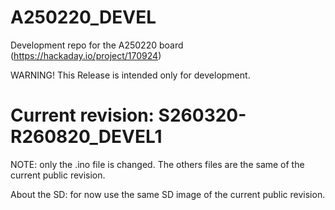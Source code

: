 # A250220_DEVEL
Development repo for the A250220 board (https://hackaday.io/project/170924)

WARNING! This Release is intended only for development.


# Current revision: S260320-R260820_DEVEL1
NOTE: only the .ino file is changed. The others files are the same of the current public revision.

About the SD: for now use the same SD image of the current public revision.
